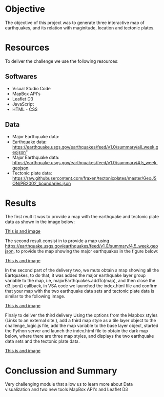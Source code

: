 # Objective
The objective of this project was to generate three interactive map of earthquakes, and its relation with maginitude, location and tectonic plates.
# Resources
To deliver the challenge we use the following resources:
## Softwares
* Visual Studio Code
* MapBox API's
* Leaflet D3
* JavaScript
* HTML - CSS
## Data
* Major Earthquake data: 
* Earthquake data: https://earthquake.usgs.gov/earthquakes/feed/v1.0/summary/all_week.geojson"
* Major Earthquake data: https://earthquake.usgs.gov/earthquakes/feed/v1.0/summary/4.5_week.geojson
* Tectonic plate data: https://raw.githubusercontent.com/fraxen/tectonicplates/master/GeoJSON/PB2002_boundaries.json
# Results
The first reult it was to provide a map with the earthquake and tectonic plate data as shown in the image below:

[This is and image](https://github.com/JJF1962/Mapping_Earthquakes/blob/main/Eartquake_Challenge/Resources/Delivery%201.PNG)

The second result consist in to provide a map using https://earthquake.usgs.gov/earthquakes/feed/v1.0/summary/4.5_week.geojson, to provide the map showing the major earthquakes in the figure below:

[This is and image](https://github.com/JJF1962/Mapping_Earthquakes/blob/main/Eartquake_Challenge/Resources/Major%20Eartquakes%20Deliver%202%20point%203.PNG)

In the second part of the delivery two, we muts obtain a map showing all the Eartquakes, to do that, it was  added the major earthquake layer group variable to the map, i.e, majorEarthquakes.addTo(map), and then close the d3.json() callback, in VSA code we launched the index.html file and confirm that your map with the two earthquake data sets and tectonic plate data is similar to the following image. 

[This is and image](https://github.com/JJF1962/Mapping_Earthquakes/blob/main/Eartquake_Challenge/Resources/Deliver%202.PNG)

Finaly to deliver the third delivery Using the options from the Mapbox styles (Links to an external site.), add a third map style as a tile layer object to the challenge_logic.js file, add the map variable to the base layer object, started the Python server and launch the index.html file to obtain the dark map below, where there are three map styles, and displays the two earthquake data sets and the tectonic plate data.

[This is and image](https://github.com/JJF1962/Mapping_Earthquakes/blob/main/Eartquake_Challenge/Resources/Delivery%203%20.PNG)

# Conclussion and Summary
Very challenging module that allow us to learn more about Data visualization and two new tools MapBox API's and Leaflet D3
